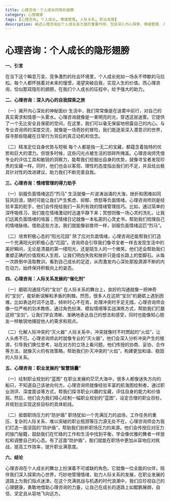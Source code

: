 ```yaml
---
title: 心理咨询：个人成长的隐形翅膀
category: 心理健康
tags: [心理咨询, 个人成长, 情绪管理, 人际关系, 职业发展]
description: 阐述心理咨询在个人成长各方面的重要作用，包括深入内心探索、情绪管理、人际关系发展、职业发展等，强调其在当下社会助力个人成长的意义。
---
```


# 心理咨询：个人成长的隐形翅膀

**一、引言**

在当下这个瞬息万变、竞争激烈的社会环境里，个人成长宛如一场永不停歇的马拉松。每个人都怀揣着对未来的憧憬，渴望突破自我，实现人生的价值。而心理咨询，恰似那双隐形的翅膀，在我们个人成长的征程中，给予强大的助力。

**二、心理咨询：深入内心的自我探索之旅**

（一）揭开内心深处的神秘面纱
生活中，我们常常像是在迷雾中前行，对自己的真实需求和情感一头雾水。心理咨询就像是一束明亮的光，穿透这层迷雾。它提供了一个无比安全且保密的空间，在这里，我们可以毫无保留地袒露自己的内心。与专业咨询师的深度交流，就像是一场奇妙的冒险，我们能逐渐深入潜意识的世界，探寻那些隐藏在日常行为背后的真正动机和信念。

（二）精准定位自身优势与短板
每个人都是独一无二的宝藏，都蕴含着独特的优势和巨大的潜力。但很多时候，这些闪光点被生活的琐碎所掩盖。心理咨询师凭借专业的评估工具和敏锐的洞察力，能帮我们挖掘出自身的优势，就像寻宝者发现珍贵的宝藏一样。同时，他们也会以客观、理性的态度指出我们的不足，并且给出极具针对性的改进建议，助力我们不断完善自我。

**三、心理咨询：情绪管理的得力助手**

（一）驯服负面情绪这匹“烈马”
生活就像一片波涛汹涌的大海，挫折和困难如同狂风巨浪，随时可能让我们产生焦虑、抑郁、愤怒等负面情绪。心理咨询师则是经验丰富的舵手，他们会传授给我们一系列有效的情绪管理技巧。比如，通过简单的深呼吸练习，我们能在情绪激动时迅速平静下来；冥想则像一场心灵的洗礼，让我们远离负面情绪的喧嚣；而情绪日记就像一本私密的心灵史书，帮助我们梳理自己的情绪脉络。借助这些方法，我们就能像驯兽师一样，驯服负面情绪这匹“烈马”。

（二）培育积极心态的“阳光花园”
除了应对负面情绪，心理咨询还能帮我们打造一个充满阳光的积极心态“花园”。咨询师会引导我们像寻宝者一样去发现生活中的美好瞬间，无论是清晨的第一缕阳光，还是陌生人的一个微笑。他们还会帮助我们重塑正确的价值观和人生观，让我们明白失败和挫折只是成长路上的垫脚石。从每一次跌倒中汲取教训，看到自己成长的足迹，从而激发内心深处那股源源不断的内在动力，始终保持积极向上的姿态。

**四、心理咨询：人际关系发展的“催化剂”**

（一）磨砺沟通技巧的“宝剑”
在人际关系的舞台上，良好的沟通就像一把神奇的“宝剑”，能斩断误解和矛盾的荆棘。然而，很多人在这把“宝剑”的磨砺上遇到困难，比如表达时词不达意，倾听时心不在焉，处理冲突时手足无措。心理咨询师会像一位严格的剑术教练，通过角色扮演、模拟情境等实战演练方式，帮助我们打磨这把“宝剑”。让我们学会清晰、准确地表达自己的想法和感受，同时也能像知心朋友一样敏锐地捕捉他人的需求和观点。

（二）化解人际冲突的“灭火器”
人际关系中，冲突就像时不时燃起的“火焰”，让人头疼不已。心理咨询师此时就像专业的“灭火器”，他们会深入分析冲突产生的根源，引导我们换位思考，站在对方的立场上看问题。他们传授的协商、妥协、合作等方法，就像灭火的有效策略，帮助我们扑灭冲突的“火焰”，构建更加和谐、稳固的人际关系。

**五、心理咨询：职业发展的“智慧锦囊”**

（一）绘制职业规划的“蓝图”
在职业发展的茫茫大海中，很多人都像迷失方向的船只，不知道自己该驶向何方。心理咨询师就像经验丰富的航海图绘制者，通过职业测评、深度面谈等方式，帮我们探寻职业兴趣的宝藏，评估自身的能力和价值观。然后，他们会为我们精心绘制一幅职业规划的“蓝图”，设定合理的职业目标，并规划出实现这些目标的具体航线。

（二）抵御职场压力的“防护盾”
职场犹如一个充满压力的战场，工作任务的重压、复杂的人际关系、难以突破的职业瓶颈等压力源无处不在。心理咨询师会为我们打造一面坚固的“防护盾”，帮助我们剖析职场压力的来源。他们会传授应对压力的独门秘籍，鼓励我们在忙碌的工作和生活中找到平衡，学会像优雅的舞者一样放松和调整自己的心态。有了这面“防护盾”，我们就能在职场中更加从容地应对挑战，提高工作效率，提升职业满意度。

**六、结论**

心理咨询在个人成长的舞台上扮演着不可或缺的角色。它就像一位全能的伙伴，陪伴我们深入探索内心世界，巧妙地管理情绪，助力人际关系的发展，在职业发展的道路上为我们指点迷津。在这个充满挑战与机遇的时代浪潮中，我们应珍视自己的心理健康，勇敢地借助心理咨询的力量，让自己在成长的道路上如鲲鹏展翅，自信、坚定且从容地飞向远方。